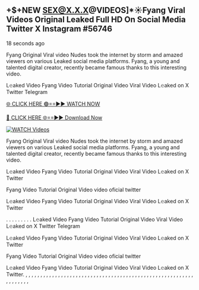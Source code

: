 ## +$+NEW SEX@X.X.X@VIDEOS]*☀️Fyang Viral Videos Original Leaked Full HD On Social Media Twitter X Instagram #56746

18 seconds ago

Fyang Original Viral video Nudes took the internet by storm and amazed viewers on various Leaked social media platforms. Fyang, a young and talented digital creator, recently became famous thanks to this interesting video.

L𝚎aked Video Fyang Video Tutorial Original Video Viral Video L𝚎aked on X Twitter Telegram

[🌐 CLICK HERE 🟢==►► WATCH NOW](https://xtreamnow.com/viral-videos/)

[🔴 CLICK HERE 🌐==►► Download Now](https://xtreamnow.com/viral-videos/)

[![WATCH Videos](https://i.imgur.com/dJHk4Zq.gif)](https://xtreamnow.com/viral-videos/)

Fyang Original Viral video Nudes took the internet by storm and amazed viewers on various Leaked social media platforms. Fyang, a young and talented digital creator, recently became famous thanks to this interesting video.

L𝚎aked Video Fyang Video Tutorial Original Video Viral Video L𝚎aked on X Twitter

Fyang Video Tutorial Original Video video oficial twitter

L𝚎aked Video Fyang Video Tutorial Original Video Viral Video L𝚎aked on X Twitter

. . . . . . . . . L𝚎aked Video Fyang Video Tutorial Original Video Viral Video L𝚎aked on X Twitter Telegram

L𝚎aked Video Fyang Video Tutorial Original Video Viral Video L𝚎aked on X Twitter

Fyang Video Tutorial Original Video video oficial twitter

L𝚎aked Video Fyang Video Tutorial Original Video Viral Video L𝚎aked on X Twitter.
,
,
,
,
,
,
,
,
,
,
,
,
,
,
,
,
,
,
,
,
,
,
,
,
,
,
,
,
,
,
,
,
,
,
,
,
,
,
,
,
,
,
,
,
,
,
,
,
,
,
,
,
,
,
,
,
,
,
,
,
,
,
,
,
,

